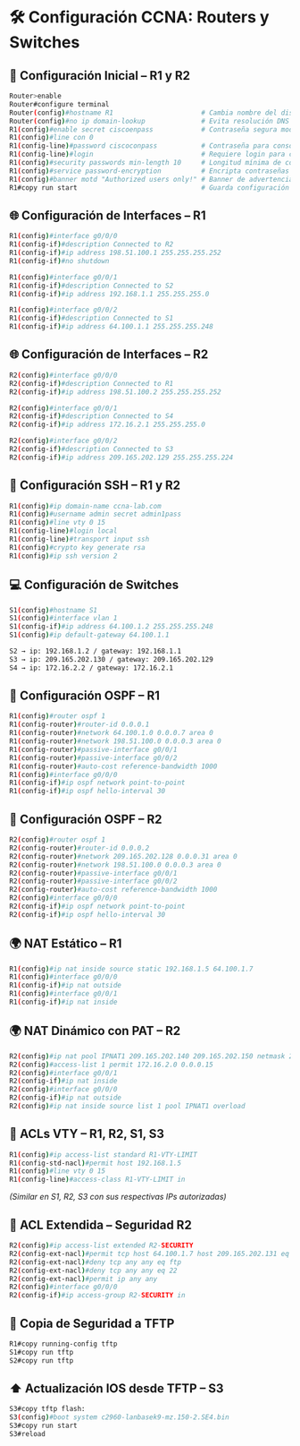 # 🛠️ Configuración CCNA: Routers y Switches

## 🔧 Configuración Inicial – R1 y R2

```bash
Router>enable
Router#configure terminal 
Router(config)#hostname R1                      # Cambia nombre del dispositivo
Router(config)#no ip domain-lookup              # Evita resolución DNS innecesaria
R1(config)#enable secret ciscoenpass            # Contraseña segura modo privilegiado
R1(config)#line con 0
R1(config-line)#password ciscoconpass           # Contraseña para consola
R1(config-line)#login                           # Requiere login para consola
R1(config)#security passwords min-length 10     # Longitud mínima de contraseñas
R1(config)#service password-encryption          # Encripta contraseñas
R1(config)#banner motd "Authorized users only!" # Banner de advertencia
R1#copy run start                               # Guarda configuración activa
```

## 🌐 Configuración de Interfaces – R1

```bash
R1(config)#interface g0/0/0
R1(config-if)#description Connected to R2
R1(config-if)#ip address 198.51.100.1 255.255.255.252
R1(config-if)#no shutdown

R1(config)#interface g0/0/1
R1(config-if)#description Connected to S2
R1(config-if)#ip address 192.168.1.1 255.255.255.0

R1(config)#interface g0/0/2
R1(config-if)#description Connected to S1
R1(config-if)#ip address 64.100.1.1 255.255.255.248
```

## 🌐 Configuración de Interfaces – R2

```bash
R2(config)#interface g0/0/0
R2(config-if)#description Connected to R1
R2(config-if)#ip address 198.51.100.2 255.255.255.252

R2(config)#interface g0/0/1
R2(config-if)#description Connected to S4
R2(config-if)#ip address 172.16.2.1 255.255.255.0

R2(config)#interface g0/0/2
R2(config-if)#description Connected to S3
R2(config-if)#ip address 209.165.202.129 255.255.255.224
```

## 🔐 Configuración SSH – R1 y R2

```bash
R1(config)#ip domain-name ccna-lab.com
R1(config)#username admin secret admin1pass
R1(config)#line vty 0 15
R1(config-line)#login local
R1(config-line)#transport input ssh
R1(config)#crypto key generate rsa
R1(config)#ip ssh version 2
```

## 💻 Configuración de Switches

```bash
S1(config)#hostname S1
S1(config)#interface vlan 1
S1(config-if)#ip address 64.100.1.2 255.255.255.248
S1(config)#ip default-gateway 64.100.1.1

S2 → ip: 192.168.1.2 / gateway: 192.168.1.1  
S3 → ip: 209.165.202.130 / gateway: 209.165.202.129  
S4 → ip: 172.16.2.2 / gateway: 172.16.2.1
```

## 📡 Configuración OSPF – R1

```bash
R1(config)#router ospf 1
R1(config-router)#router-id 0.0.0.1
R1(config-router)#network 64.100.1.0 0.0.0.7 area 0
R1(config-router)#network 198.51.100.0 0.0.0.3 area 0
R1(config-router)#passive-interface g0/0/1
R1(config-router)#passive-interface g0/0/2
R1(config-router)#auto-cost reference-bandwidth 1000
R1(config)#interface g0/0/0
R1(config-if)#ip ospf network point-to-point
R1(config-if)#ip ospf hello-interval 30
```

## 📡 Configuración OSPF – R2

```bash
R2(config)#router ospf 1
R2(config-router)#router-id 0.0.0.2
R2(config-router)#network 209.165.202.128 0.0.0.31 area 0
R2(config-router)#network 198.51.100.0 0.0.0.3 area 0
R2(config-router)#passive-interface g0/0/1
R2(config-router)#passive-interface g0/0/2
R2(config-router)#auto-cost reference-bandwidth 1000
R2(config)#interface g0/0/0
R2(config-if)#ip ospf network point-to-point
R2(config-if)#ip ospf hello-interval 30
```

## 🌍 NAT Estático – R1

```bash
R1(config)#ip nat inside source static 192.168.1.5 64.100.1.7
R1(config)#interface g0/0/0
R1(config-if)#ip nat outside
R1(config)#interface g0/0/1
R1(config-if)#ip nat inside
```

## 🌍 NAT Dinámico con PAT – R2

```bash
R2(config)#ip nat pool IPNAT1 209.165.202.140 209.165.202.150 netmask 255.255.255.224
R2(config)#access-list 1 permit 172.16.2.0 0.0.0.15
R2(config)#interface g0/0/1
R2(config-if)#ip nat inside
R2(config)#interface g0/0/0
R2(config-if)#ip nat outside
R2(config)#ip nat inside source list 1 pool IPNAT1 overload
```

## 🔐 ACLs VTY – R1, R2, S1, S3

```bash
R1(config)#ip access-list standard R1-VTY-LIMIT
R1(config-std-nacl)#permit host 192.168.1.5
R1(config)#line vty 0 15
R1(config-line)#access-class R1-VTY-LIMIT in
```

*(Similar en S1, R2, S3 con sus respectivas IPs autorizadas)*

## 🔐 ACL Extendida – Seguridad R2

```bash
R2(config)#ip access-list extended R2-SECURITY
R2(config-ext-nacl)#permit tcp host 64.100.1.7 host 209.165.202.131 eq ftp
R2(config-ext-nacl)#deny tcp any any eq ftp
R2(config-ext-nacl)#deny tcp any any eq 22
R2(config-ext-nacl)#permit ip any any
R2(config)#interface g0/0/0
R2(config-if)#ip access-group R2-SECURITY in
```

## 💾 Copia de Seguridad a TFTP

```bash
R1#copy running-config tftp
S1#copy run tftp
S2#copy run tftp
```

## ⬆️ Actualización IOS desde TFTP – S3

```bash
S3#copy tftp flash:
S3(config)#boot system c2960-lanbasek9-mz.150-2.SE4.bin
S3#copy run start
S3#reload
```
